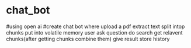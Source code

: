 # chat_bot
#using open ai
#create chat bot
where upload a pdf
extract text
split intop chunks
put into volatile memory
user ask question
do search get relavent chunks(after getting chunks combine them)
give result 
store history

